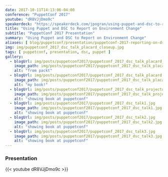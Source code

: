 ```yaml
---
date: 2017-10-11T14:13:06-04:00
conference: "PuppetConf 2017"
youtube: "dR8VJjDmo9c"
speakerdeck: "https://speakerdeck.com/jpogran/using-puppet-and-dsc-to-report-on-environment-change"
title: "Using Puppet and DSC to Report on Environment Change"
subtitle: "PuppetConf 2017 Presentation"
summary: "Using Puppet and DSC to Report on Environment Change"
aliases: [ blog/puppetconf/presentation/puppetconf-2017-reporting-on-dsc-and-puppet-presentation/ ]
img: img/puppetconf_2017_dsc_talk_placard_closeup.jpg
tags: [ puppetconf, presentation, dsc, puppet ]
gallery:
  - blogUrl: img/posts/puppetconf2017/puppetconf_2017_dsc_talk_placard_closeup.jpg
    image_path: img/posts/puppetconf2017/puppetconf_2017_dsc_talk_placard_closeup.jpg
    alt: "from packt"
  - blogUrl: img/posts/puppetconf2017/puppetconf_2017_dsc_talk_placard.jpg
    image_path: img/posts/puppetconf2017/puppetconf_2017_dsc_talk_placard.jpg
    alt: "my book!"
  - blogUrl: img/posts/puppetconf2017/puppetconf_2017_dsc_talk_projector_screen.jpg
    image_path: img/posts/puppetconf2017/puppetconf_2017_dsc_talk_projector_screen.jpg
    alt: "showing book at puppetconf"
  - blogUrl: img/posts/puppetconf2017/puppetconf_2017_dsc_talk1.jpg
    image_path: img/posts/puppetconf2017/puppetconf_2017_dsc_talk1.jpg
    alt: "showing book at puppetconf"
  - blogUrl: img/posts/puppetconf2017/puppetconf_2017_dsc_talk2.jpg
    image_path: img/posts/puppetconf2017/puppetconf_2017_dsc_talk2.jpg
    alt: "showing book at puppetconf"
  - blogUrl: img/posts/puppetconf2017/puppetconf_2017_dsc_talk3.jpg
    image_path: img/posts/puppetconf2017/puppetconf_2017_dsc_talk3.jpg
    alt: "showing book at puppetconf"
---
```


### Presentation

{{< youtube dR8VJjDmo9c >}}
